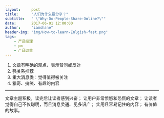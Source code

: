 ```yaml
---
layout:     post
title:      "人们为什么要分享？"
subtitle:   " \"Why-Do-People-Share-Online?\""
date:       2017-06-01 12:00:00
author:     "iamshane"
header-img: "img/How-to-learn-Enlgish-fast.png"
tags:
    - 产品经理
    - pm
    - 产品运营
--- 
```



1. 文章有明确的观点，表示赞同或反对
2. 强关系推荐
3. 重大消息类：觉得值得被关注
4. 猎奇、搞笑、有趣的内容


---

文章主题积极，读完后让读者感到兴奋；
让用户非常愤怒和恐慌的文章；
让读者觉得自己不仅聪明，而且消息灵通、见多识广；
实用且容易记住的内容；
有价值的故事。

